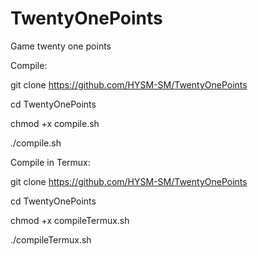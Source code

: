 # TwentyOnePoints
Game twenty one points

Compile:

git clone https://github.com/HYSM-SM/TwentyOnePoints

cd TwentyOnePoints

chmod +x compile.sh

./compile.sh

Compile in Termux:

git clone https://github.com/HYSM-SM/TwentyOnePoints

cd TwentyOnePoints

chmod +x compileTermux.sh

./compileTermux.sh

